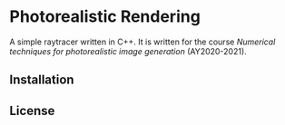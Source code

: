 # Photorealistic Rendering
A simple raytracer written in C++. It is written for the course *Numerical techniques for photorealistic image generation* (AY2020-2021).

## Installation

## License